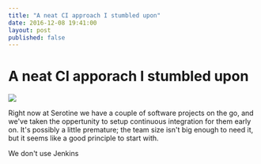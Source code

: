 ```yaml
---
title: "A neat CI approach I stumbled upon"
date: 2016-12-08 19:41:00
layout: post
published: false
---
```


# A neat CI apporach I stumbled upon
![](http://blog.jonez.info/images/waterfall1.JPG)

Right now at Serotine we have a couple of software projects on the go, and we've taken the oppertunity to setup continuous integration for them early on. It's possibly a little premature; the team size isn't big enough to need it, but it seems like a good principle to start with.

We don't use Jenkins
